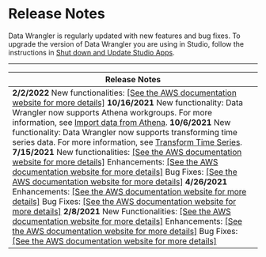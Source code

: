 # Release Notes<a name="data-wrangler-release-notes"></a>

Data Wrangler is regularly updated with new features and bug fixes\. To upgrade the version of Data Wrangler you are using in Studio, follow the instructions in [Shut down and Update Studio Apps](studio-tasks-update-apps.md)\.


****  

| Release Notes | 
| --- | 
|  **2/2/2022** New functionalities: [\[See the AWS documentation website for more details\]](http://docs.aws.amazon.com/sagemaker/latest/dg/data-wrangler-release-notes.html) **10/16/2021** New functionality: Data Wrangler now supports Athena workgroups\. For more information, see [Import data from Athena](data-wrangler-import.md#data-wrangler-import-athena)\. **10/6/2021** New functionality: Data Wrangler now supports transforming time series data\. For more information, see [Transform Time Series](data-wrangler-transform.md#data-wrangler-transform-time-series)\. **7/15/2021** New functionalities: [\[See the AWS documentation website for more details\]](http://docs.aws.amazon.com/sagemaker/latest/dg/data-wrangler-release-notes.html) Enhancements: [\[See the AWS documentation website for more details\]](http://docs.aws.amazon.com/sagemaker/latest/dg/data-wrangler-release-notes.html)  Bug Fixes: [\[See the AWS documentation website for more details\]](http://docs.aws.amazon.com/sagemaker/latest/dg/data-wrangler-release-notes.html) **4/26/2021**  Enhancements: [\[See the AWS documentation website for more details\]](http://docs.aws.amazon.com/sagemaker/latest/dg/data-wrangler-release-notes.html) Bug Fixes: [\[See the AWS documentation website for more details\]](http://docs.aws.amazon.com/sagemaker/latest/dg/data-wrangler-release-notes.html) **2/8/2021**  New Functionalities: [\[See the AWS documentation website for more details\]](http://docs.aws.amazon.com/sagemaker/latest/dg/data-wrangler-release-notes.html) Enhancements: [\[See the AWS documentation website for more details\]](http://docs.aws.amazon.com/sagemaker/latest/dg/data-wrangler-release-notes.html) Bug Fixes: [\[See the AWS documentation website for more details\]](http://docs.aws.amazon.com/sagemaker/latest/dg/data-wrangler-release-notes.html)  | 